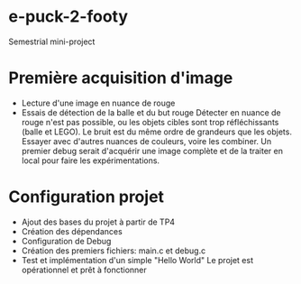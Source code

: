 # e-puck-2-footy
Semestrial mini-project

# Première acquisition d'image
+ Lecture d'une image en nuance de rouge
+ Essais de détection de la balle et du but rouge
Détecter en nuance de rouge n'est pas possible, ou les objets cibles sont trop réfléchissants (balle et LEGO).
Le bruit est du même ordre de grandeurs que les objets. Essayer avec d'autres nuances de couleurs, voire les combiner.
Un premier debug serait d'acquérir une image complète et de la traiter en local pour faire les expérimentations.

# Configuration projet
+ Ajout des bases du projet à partir de TP4
+ Création des dépendances
+ Configuration de Debug
+ Création des premiers fichiers: main.c et debug.c
+ Test et implémentation d'un simple "Hello World"
Le projet est opérationnel et prêt à fonctionner